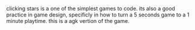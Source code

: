 clicking stars is a one of the simplest games to code.
its also a good practice in game design, specificly in how to turn a
5 seconds game to a 1 minute playtime.
this is a agk vertion of the game.